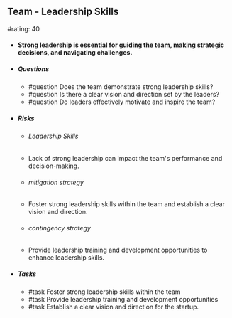 ## Team - Leadership Skills
#rating: 40
- #### Strong leadership is essential for guiding the team, making strategic decisions, and navigating challenges.
- ##### Questions
  - #question Does the team demonstrate strong leadership skills?
  - #question Is there a clear vision and direction set by the leaders?
  - #question Do leaders effectively motivate and inspire the team?
- ##### Risks

  - ###### Leadership Skills
  - Lack of strong leadership can impact the team's performance and decision-making.
  - ###### mitigation strategy
  - Foster strong leadership skills within the team and establish a clear vision and direction.
  - ###### contingency strategy
  - Provide leadership training and development opportunities to enhance leadership skills.
- ##### Tasks
  - #task Foster strong leadership skills within the team
  - #task  Provide leadership training and development opportunities
  - #task  Establish a clear vision and direction for the startup.


